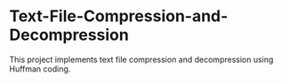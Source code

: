 # Text-File-Compression-and-Decompression
This project implements text file compression and decompression using Huffman coding.
